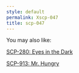```yaml
---
style: default
permalink: Xscp-047
title: scp-047
---
```

You may also like:

[SCP-280: Eyes in the Dark](http://scp-wiki.net/scp-280)

[SCP-913: Mr. Hungry](http://scp-wiki.net/scp-913)
